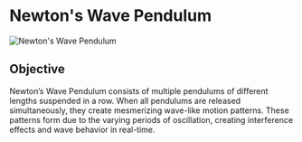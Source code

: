# Newton's Wave Pendulum

![Newton's Wave Pendulum](images/newtons-pendulum.JPG)
## Objective

Newton’s Wave Pendulum consists of multiple pendulums of different lengths suspended in a row. When all pendulums are released simultaneously, they create mesmerizing wave-like motion patterns. These patterns form due to the varying periods of oscillation, creating interference effects and wave behavior in real-time.

